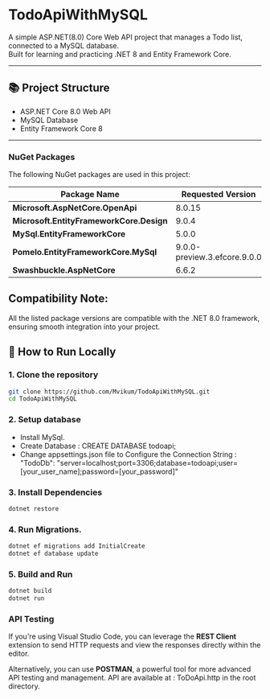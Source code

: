 # TodoApiWithMySQL

A simple ASP.NET(8.0) Core Web API project that manages a Todo list, connected to a MySQL database.  
Built for learning and practicing .NET 8 and Entity Framework Core.

---

## 📚 Project Structure
- ASP.NET Core 8.0 Web API
- MySQL Database
- Entity Framework Core 8

---
### NuGet Packages

The following NuGet packages are used in this project:

| Package Name                        | Requested Version                        | Resolved Version                     |
|-------------------------------------|------------------------------------------|---------------------------------------|
| **Microsoft.AspNetCore.OpenApi**    | 8.0.15                                   | 8.0.15                               |
| **Microsoft.EntityFrameworkCore.Design** | 9.0.4                              | 9.0.4                                |
| **MySql.EntityFrameworkCore**       | 5.0.0                                   | 5.0.0                                |
| **Pomelo.EntityFrameworkCore.MySql** | 9.0.0-preview.3.efcore.9.0.0            | 9.0.0-preview.3.efcore.9.0.0        |
| **Swashbuckle.AspNetCore**          | 6.6.2    

## Compatibility Note:
All the listed package versions are compatible with the .NET 8.0 framework, ensuring smooth integration into your project.

## 🚀 How to Run Locally

### 1. Clone the repository
```bash
git clone https://github.com/Mvikum/TodoApiWithMySQL.git
cd TodoApiWithMySQL
```
### 2. Setup database
- Install MySql.
- Create Database : CREATE DATABASE todoapi;
- Change appsettings.json file to Configure the Connection String : "TodoDb": "server=localhost;port=3306;database=todoapi;user=[your_user_name];password=[your_password]"

### 3. Install Dependencies
```bash
dotnet restore
```

### 4. Run Migrations.
```bash
dotnet ef migrations add InitialCreate
dotnet ef database update
```

### 5. Build and Run
```bash
dotnet build
dotnet run
```
### API Testing
If you're using Visual Studio Code, you can leverage the **REST Client** extension to send HTTP requests and view the responses directly within the editor.

Alternatively, you can use **POSTMAN**, a powerful tool for more advanced API testing and management.
API are available at : ToDoApi.http in the root directory.
